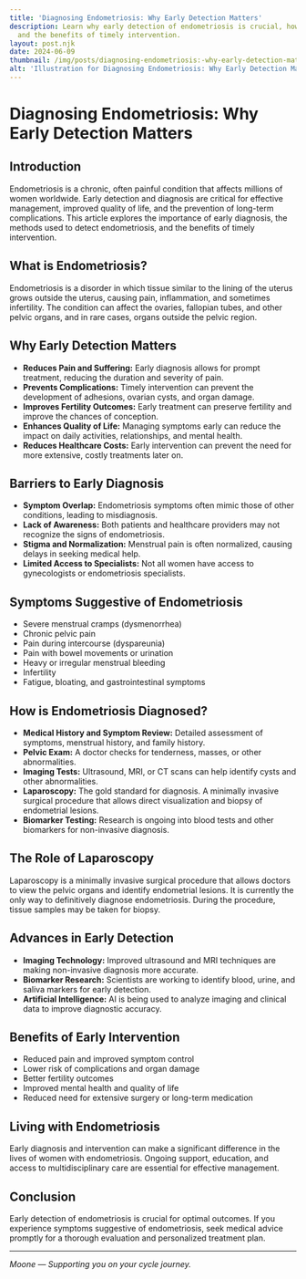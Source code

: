 ```yaml
---
title: 'Diagnosing Endometriosis: Why Early Detection Matters'
description: Learn why early detection of endometriosis is crucial, how it is diagnosed,
  and the benefits of timely intervention.
layout: post.njk
date: 2024-06-09
thumbnail: /img/posts/diagnosing-endometriosis:-why-early-detection-matters.png
alt: 'Illustration for Diagnosing Endometriosis: Why Early Detection Matters'
---
```


# Diagnosing Endometriosis: Why Early Detection Matters

## Introduction

Endometriosis is a chronic, often painful condition that affects millions of women worldwide. Early detection and diagnosis are critical for effective management, improved quality of life, and the prevention of long-term complications. This article explores the importance of early diagnosis, the methods used to detect endometriosis, and the benefits of timely intervention.

## What is Endometriosis?

Endometriosis is a disorder in which tissue similar to the lining of the uterus grows outside the uterus, causing pain, inflammation, and sometimes infertility. The condition can affect the ovaries, fallopian tubes, and other pelvic organs, and in rare cases, organs outside the pelvic region.

## Why Early Detection Matters

- **Reduces Pain and Suffering:** Early diagnosis allows for prompt treatment, reducing the duration and severity of pain.
- **Prevents Complications:** Timely intervention can prevent the development of adhesions, ovarian cysts, and organ damage.
- **Improves Fertility Outcomes:** Early treatment can preserve fertility and improve the chances of conception.
- **Enhances Quality of Life:** Managing symptoms early can reduce the impact on daily activities, relationships, and mental health.
- **Reduces Healthcare Costs:** Early intervention can prevent the need for more extensive, costly treatments later on.

## Barriers to Early Diagnosis

- **Symptom Overlap:** Endometriosis symptoms often mimic those of other conditions, leading to misdiagnosis.
- **Lack of Awareness:** Both patients and healthcare providers may not recognize the signs of endometriosis.
- **Stigma and Normalization:** Menstrual pain is often normalized, causing delays in seeking medical help.
- **Limited Access to Specialists:** Not all women have access to gynecologists or endometriosis specialists.

## Symptoms Suggestive of Endometriosis

- Severe menstrual cramps (dysmenorrhea)
- Chronic pelvic pain
- Pain during intercourse (dyspareunia)
- Pain with bowel movements or urination
- Heavy or irregular menstrual bleeding
- Infertility
- Fatigue, bloating, and gastrointestinal symptoms

## How is Endometriosis Diagnosed?

- **Medical History and Symptom Review:** Detailed assessment of symptoms, menstrual history, and family history.
- **Pelvic Exam:** A doctor checks for tenderness, masses, or other abnormalities.
- **Imaging Tests:** Ultrasound, MRI, or CT scans can help identify cysts and other abnormalities.
- **Laparoscopy:** The gold standard for diagnosis. A minimally invasive surgical procedure that allows direct visualization and biopsy of endometrial lesions.
- **Biomarker Testing:** Research is ongoing into blood tests and other biomarkers for non-invasive diagnosis.

## The Role of Laparoscopy

Laparoscopy is a minimally invasive surgical procedure that allows doctors to view the pelvic organs and identify endometrial lesions. It is currently the only way to definitively diagnose endometriosis. During the procedure, tissue samples may be taken for biopsy.

## Advances in Early Detection

- **Imaging Technology:** Improved ultrasound and MRI techniques are making non-invasive diagnosis more accurate.
- **Biomarker Research:** Scientists are working to identify blood, urine, and saliva markers for early detection.
- **Artificial Intelligence:** AI is being used to analyze imaging and clinical data to improve diagnostic accuracy.

## Benefits of Early Intervention

- Reduced pain and improved symptom control
- Lower risk of complications and organ damage
- Better fertility outcomes
- Improved mental health and quality of life
- Reduced need for extensive surgery or long-term medication

## Living with Endometriosis

Early diagnosis and intervention can make a significant difference in the lives of women with endometriosis. Ongoing support, education, and access to multidisciplinary care are essential for effective management.

## Conclusion

Early detection of endometriosis is crucial for optimal outcomes. If you experience symptoms suggestive of endometriosis, seek medical advice promptly for a thorough evaluation and personalized treatment plan.

---

*Moone — Supporting you on your cycle journey.* 